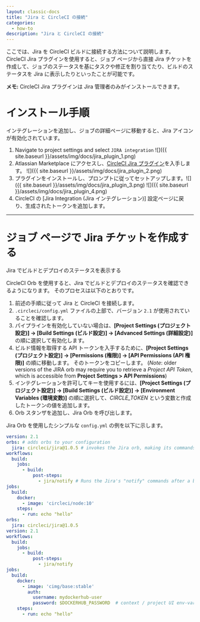 ```yaml
---
layout: classic-docs
title: "Jira と CircleCI の接続"
categories:
  - how-to
description: "Jira と CircleCI の接続"
---
```


ここでは、Jira を CircleCI ビルドに接続する方法について説明します。 CircleCI Jira プラグインを使用すると、ジョブ ページから直接 Jira チケットを作成して、ジョブのステータスを基にタスクや修正を割り当てたり、ビルドのステータスを Jira に表示したりといったことが可能です。

**メモ:** CircleCI Jira プラグインは Jira 管理者のみがインストールできます。

# インストール手順
インテグレーションを追加し、ジョブの詳細ページに移動すると、Jira アイコンが有効化されています。

1. Navigate to project settings and select `JIRA integration` ![]({{ site.baseurl }}/assets/img/docs/jira_plugin_1.png)
2. Atlassian Marketplace にアクセスし、[CircleCI Jira プラグイン](https://marketplace.atlassian.com/apps/1215946/circleci-for-jira?hosting=cloud&tab=overview)を入手します。 ![]({{ site.baseurl }}/assets/img/docs/jira_plugin_2.png)
3. プラグインをインストールし、プロンプトに従ってセットアップします。![]({{ site.baseurl }}/assets/img/docs/jira_plugin_3.png) ![]({{ site.baseurl }}/assets/img/docs/jira_plugin_4.png)
4. CircleCI の [Jira Integration (Jira インテグレーション)] 設定ページに戻り、生成されたトークンを追加します。

---

# ジョブ ページで Jira チケットを作成する
Jira でビルドとデプロイのステータスを表示する

CircleCI Orb を使用すると、Jira でビルドとデプロイのステータスを確認できるようになります。 そのプロセスは以下のとおりです。

1. 前述の手順に従って Jira と CircleCI を接続します。
1. `.circleci/config.yml` ファイルの上部で、バージョン `2.1` が使用されていることを確認します。
1. パイプラインを有効化していない場合は、**[Project Settings (プロジェクト設定)] -> [Build Settings (ビルド設定)] -> [Advanced Settings (詳細設定)]** の順に選択して有効化します。
1. ビルド情報を取得する API トークンを入手するために、**[Project Settings (プロジェクト設定)] -> [Permissions (権限)] -> [API Permissions (API 権限)]** の順に移動します。 そのトークンをコピーします。 (*Note*: older versions of the JIRA orb may require you to retrieve a _Project API Token_, which is accessible from **Project Settings > API Permissions**)
1. インテグレーションを許可してキーを使用するには、**[Project Settings (プロジェクト設定)] -> [Build Settings (ビルド設定)] -> [Environment Variables (環境変数)]** の順に選択して、*CIRCLE_TOKEN* という変数と作成したトークンの値を追加します。
1. Orb スタンザを追加し、Jira Orb を呼び出します。

Jira Orb を使用したシンプルな `config.yml` の例を以下に示します。


```yaml
version: 2.1
orbs: # adds orbs to your configuration
  jira: circleci/jira@1.0.5 # invokes the Jira orb, making its commands accessible
workflows:
  build:
    jobs:
      - build:
          post-steps:
            - jira/notify # Runs the Jira's "notify" commands after a build has finished its steps.
jobs:
  build:
    docker:
      - image: 'circleci/node:10'
    steps:
      - run: echo "hello"
orbs:
  jira: circleci/jira@1.0.5
version: 2.1
workflows:
  build:
    jobs:
      - build:
          post-steps:
            - jira/notify
jobs:
  build:
    docker:
      - image: 'cimg/base:stable'
        auth:
          username: mydockerhub-user
          password: $DOCKERHUB_PASSWORD  # context / project UI env-var reference
    steps:
      - run: echo "hello"
```
